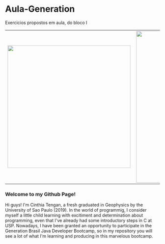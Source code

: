 # Aula-Generation
Exercicios propostos em aula, do bloco I

<center>
<table>
    <tr>
        <td><img width="400px" align="left" src="https://github-readme-stats.vercel.app/api/top-langs/?username=cinthiatengan&hide=html&layout=compact&theme=buefy" /></td>
        <td><img width="495px" align="left" src="https://github-readme-stats.vercel.app/api?username=cinthiatengan&theme=buefy"/></td>
    </tr>   
</table>
</center>  

### **Welcome to my Github Page!**
Hi guys! I'm Cinthia Tengan, a fresh graduated in Geophysics by the University of Sao Paulo  (2019).
In the world of programmig, I consider myself a little child learning with excitiment and determination about programming,
even that I've already had some introductory steps in C at USP. Nowadays, I have been granted an opportunity to participate
in the Generation Brasil Java Developer Bootcamp, so in my repository you will see a lot of what I'm learning and producing in this marvelous bootcamp.

